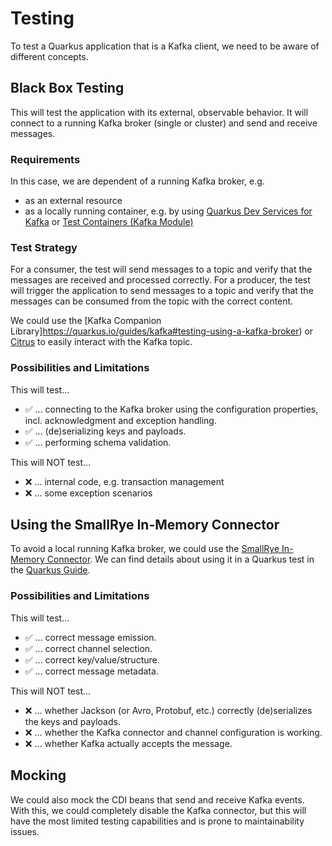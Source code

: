 # Testing

To test a Quarkus application that is a Kafka client, we need to be aware of different concepts.

## Black Box Testing

This will test the application with its external, observable behavior. It will connect to a running Kafka broker
(single or cluster) and send and receive messages.

### Requirements

In this case, we are dependent of a running Kafka broker, e.g.
 - as an external resource
 - as a locally running container, e.g. by using
   [Quarkus Dev Services for Kafka](https://quarkus.io/guides/kafka-dev-services) or
   [Test Containers (Kafka Module)](https://java.testcontainers.org/modules/kafka/)

### Test Strategy

For a consumer, the test will send messages to a topic and verify that the messages are received and processed correctly.
For a producer, the test will trigger the application to send messages to a topic and verify that the messages can be
consumed from the topic with the correct content.

We could use the [Kafka Companion Library]https://quarkus.io/guides/kafka#testing-using-a-kafka-broker) or [Citrus](https://citrusframework.org/) to easily interact with the Kafka topic.

### Possibilities and Limitations

This will test...
- ✅ ... connecting to the Kafka broker using the configuration properties, incl. acknowledgment and exception handling.
- ✅ ... (de)serializing keys and payloads.
- ✅ ... performing schema validation.

This will NOT test...
- ❌ ... internal code, e.g. transaction management
- ❌ ... some exception scenarios


## Using the SmallRye In-Memory Connector
 
To avoid a local running Kafka broker, we could use the 
[SmallRye In-Memory Connector](https://smallrye.io/smallrye-reactive-messaging/4.21.0/concepts/testing/). 
We can find details about using it in a Quarkus test in the 
[Quarkus Guide](https://quarkus.io/guides/kafka#testing-without-a-broker). 

### Possibilities and Limitations

This will test...
- ✅ ... correct message emission.
- ✅ ... correct channel selection.
- ✅ ... correct key/value/structure.
- ✅ ... correct message metadata.

This will NOT test...
- ❌ ... whether Jackson (or Avro, Protobuf, etc.) correctly (de)serializes the keys and payloads.
- ❌ ... whether the Kafka connector and channel configuration is working.
- ❌ ... whether Kafka actually accepts the message.

## Mocking

We could also mock the CDI beans that send and receive Kafka events. With this, we could completely disable the Kafka
connector, but this will have the most limited testing capabilities and is prone to maintainability issues.
